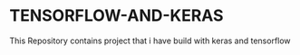 # TENSORFLOW-AND-KERAS
This Repository contains project that i have build with keras and tensorflow
